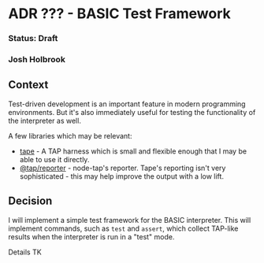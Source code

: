 # ADR ??? - BASIC Test Framework

### Status: Draft

### Josh Holbrook

## Context

Test-driven development is an important feature in modern programming environments. But it's also immediately useful for testing the functionality of the interpreter as well.

A few libraries which may be relevant:

- [tape](https://www.npmjs.com/package/tape) - A TAP harness which is small and flexible enough that I may be able to use it directly.
- [@tap/reporter](https://github.com/tapjs/tapjs/tree/main/src/reporter) - node-tap's reporter. Tape's reporting isn't very sophisticated - this may help improve the output with a low lift.

## Decision

I will implement a simple test framework for the BASIC interpreter. This will implement commands, such as `test` and `assert`, which collect TAP-like results when the interpreter is run in a "test" mode.

Details TK
